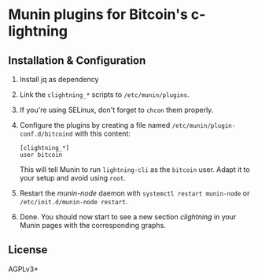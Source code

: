 
# Munin plugins for Bitcoin's c-lightning

## Installation & Configuration

1. Install jq as dependency

1. Link the `clightning_*` scripts to `/etc/munin/plugins`.

1. If you're using SELinux, don't forget to `chcon` them properly.

1. Configure the plugins by creating a file named `/etc/munin/plugin-conf.d/bitcoind` with this content:

    ```
    [clightning_*]
    user bitcoin
    ```

    This will tell Munin to run `lightning-cli` as the `bitcoin` user. Adapt it to your setup and avoid using `root`.

1. Restart the *munin-node* daemon with `systemctl restart munin-node` or `/etc/init.d/munin-node restart`.

1. Done. You should now start to see a new section *clightning* in your Munin pages with the corresponding graphs.

## License

AGPLv3+

